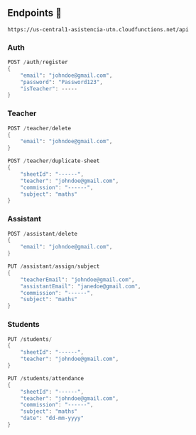 ## Endpoints  🎯

```
https://us-central1-asistencia-utn.cloudfunctions.net/api
```

### Auth

```rust
POST /auth/register
{
    "email": "johndoe@gmail.com", 
    "password": "Password123", 
    "isTeacher": -----
}
```

### Teacher

```rust
POST /teacher/delete
{
    "email": "johndoe@gmail.com", 
}
```

```rust
POST /teacher/duplicate-sheet
{
    "sheetId": "------", 
    "teacher": "johndoe@gmail.com", 
    "commission": "------", 
    "subject": "maths"
}
```

### Assistant

```rust
POST /assistant/delete
{
    "email": "johndoe@gmail.com", 
}
```

```rust
PUT /assistant/assign/subject
{
    "teacherEmail": "johndoe@gmail.com",
    "assistantEmail": "janedoe@gmail.com",
    "commission": "------", 
    "subject": "maths"
}
```

### Students

```rust
PUT /students/
{
    "sheetId": "------", 
    "teacher": "johndoe@gmail.com", 
}
```

```rust
PUT /students/attendance
{
    "sheetId": "------", 
    "teacher": "johndoe@gmail.com", 
    "commission": "------", 
    "subject": "maths"
    "date": "dd-mm-yyyy"
}
```
